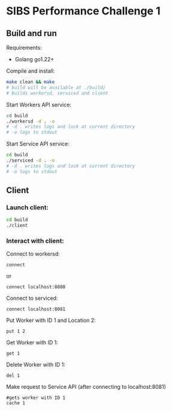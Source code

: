 # SIBS Performance Challenge 1

## Build and run

Requirements:

- Golang go1.22+

Compile and install:
```bash
make clean && make
# build will be available at ./build/
# builds workersd, serviced and client
```

Start Workers API service:
```bash
cd build
./workersd -d . -o
# -d . writes logs and lock at current directory
# -o logs to stdout
```

Start Service API service:
```bash
cd build
./serviced -d . -o
# -d . writes logs and lock at current directory
# -o logs to stdout
```

## Client

### Launch client:

```bash
cd build
./client
```

### Interact with client:

Connect to workersd:

```shell
connect
```

or

```shell
connect localhost:8080
```

Connect to serviced:
```shell
connect localhost:8081
```

Put Worker with ID 1 and Location 2:

```shell
put 1 2
```

Get Worker with ID 1:

```shell
get 1
```

Delete Worker with ID 1:

```shell
del 1
```

Make request to Service API (after connecting to localhost:8081)
```shell
#gets worker with ID 1
cache 1
```
